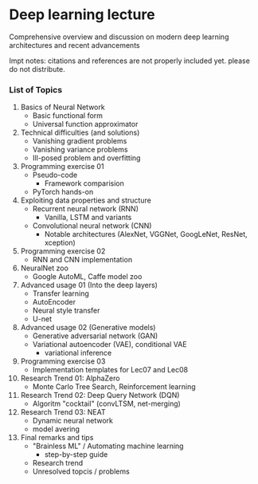 # Deep learning lecture
Comprehensive overview and discussion on modern deep learning architectures and recent advancements

Impt notes: citations and references are not properly included yet. please do not distribute. 

### List of Topics
1. Basics of Neural Network
    * Basic functional form
    * Universal function approximator
1. Technical difficulties (and solutions)
    * Vanishing gradient problems
    * Vanishing variance problems
    * Ill-posed problem and overfitting
1. Programming exercise 01
    * Pseudo-code
        * Framework comparision
    * PyTorch hands-on
1. Exploiting data properties and structure
    * Recurrent neural network (RNN)
        * Vanilla, LSTM and variants
    * Convolutional neural network (CNN)
        * Notable architectures (AlexNet, VGGNet, GoogLeNet, ResNet, xception)
1. Programming exercise 02
    * RNN and CNN implementation
1. NeuralNet zoo
    * Google AutoML, Caffe model zoo
1. Advanced usage 01 (Into the deep layers)
    * Transfer learning
    * AutoEncoder
    * Neural style transfer
    * U-net
1. Advanced usage 02 (Generative models)
    * Generative adversarial network (GAN)
    * Variational autoencoder (VAE), conditional VAE
        * variational inference
1. Programming exercise 03
    * Implementation templates for Lec07 and Lec08
1. Research Trend 01: AlphaZero
    * Monte Carlo Tree Search, Reinforcement learning
1. Research Trend 02: Deep Query Network (DQN)
    * Algoritm "cocktail" (convLTSM, net-merging)
1. Research Trend 03: NEAT
    * Dynamic neural network
    * model avering
1. Final remarks and tips
    * "Brainless ML" / Automating machine learning
        * step-by-step guide
    * Research trend
    * Unresolved topcis / problems
